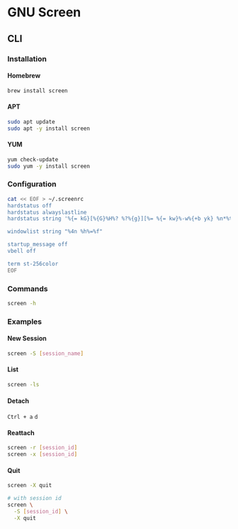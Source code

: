 # GNU Screen

## CLI

### Installation

#### Homebrew

```sh
brew install screen
```

#### APT

```sh
sudo apt update
sudo apt -y install screen
```

#### YUM

```sh
yum check-update
sudo yum -y install screen
```

### Configuration

```sh
cat << EOF > ~/.screenrc
hardstatus off
hardstatus alwayslastline
hardstatus string '%{= kG}[%{G}%H%? %?%{g}][%= %{= kw}%-w%{+b yk} %n*%t%?(%u)%? %{-}%+w %=%{g}][%{B}%Y-%m-%d %{W}%c%{g}]'

windowlist string "%4n %h%=%f"

startup_message off
vbell off

term st-256color
EOF
```

### Commands

```sh
screen -h
```

### Examples

#### New Session

```sh
screen -S [session_name]
```

#### List

```sh
screen -ls
```

#### Detach

`Ctrl + a` `d`

#### Reattach

```sh
screen -r [session_id]
screen -x [session_id]
```

#### Quit

```sh
screen -X quit

# with session id
screen \
  -S [session_id] \
  -X quit
```
